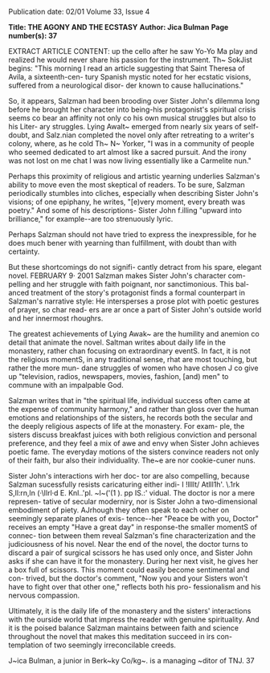 Publication date: 02/01
Volume 33, Issue 4

**Title: THE AGONY AND THE ECSTASY**
**Author: Jica Bulman**
**Page number(s): 37**

EXTRACT ARTICLE CONTENT:
up the cello after he saw Yo-Yo Ma play and 
realized he would never share his passion 
for the instrument. 
Th~ SokJist begins: 
"This morning I read an article suggesting 
that Saint Theresa of Avila, a sixteenth-cen-
tury Spanish mystic noted for her ecstatic 
visions, suffered from a neurological disor-
der known to cause hallucinations." 

So, it appears, Salzman had been 
brooding over Sister John's dilemma long 
before he brought her character into 
being-his protagonist's spiritual crisis 
seems co bear an affinity not only co his 
own musical struggles but also to his Liter-
ary struggles. Lying Awalt~ emerged from 
nearly six years of self-doubt, and Salz.nian 
completed the novel only after retreating to 
a writer's colony, where, as he cold Th~ N~ 
Yorker, "I was in a community of people 
who seemed dedicated to art almost like a 
sacred pursuit. And the irony was not lost 
on me chat I was now living essentially like 
a Carmelite nun." 

Perhaps this proximity of religious and 
artistic yearning underlies Salzman's ability 
to move even the most skeptical of readers. 
To be sure, Salzman periodically stumbles 
into cliches, especially when describing 
Sister John's visions; of one epiphany, he 
writes, "[e)very moment, every breath was 
poetry." And some of his descriptions-
Sister John f.illing "upward into brilliance," 
for example--are too strenuously lyric. 

Perhaps Salzman should not have tried to 
express the inexpressible, for he does much 
bener with yearning than fulfillment, with 
doubt than with certainty. 

But these shortcomings do not signifi-
cantly detract from his spare, elegant novel. 
FEBRUARY 9· 2001 
Salzman makes Sister John's character com-
pelling and her struggle with faith 
poignant, nor sanctimonious. This bal-
anced treatment of the story's protagonist 
finds a formal counterpart in Salzman's 
narrative style: He intersperses a prose plot 
with poetic gestures of prayer, so char read-
ers are ar once a part of Sister John's outside 
world and her innermost rhoughrs. 

The greatest achievements of Lying 
Awak~ are the humility and anemion co 
detail that animate the novel. Saltman 
writes about daily life in the monastery, 
rather chan focusing on extraordinary 
eventS. In fact, it is not the religious 
momentS, in any traditional sense, rhat are 
most touching, but rather the more mun-
dane struggles of women who have chosen 
J co give up "television, radios, newspapers, 
movies, fashion, [and) men" to commune 
with an impalpable God. 

Salzman writes that in "the spiritual 
life, individual success often came at the 
expense of community harmony," and 
rather than gloss over the human emotions 
and relationships of the sisters, he records 
both the secular and the deeply religious 
aspects of life at the monastery. For exam-
ple, the sisters discuss breakfast juices with 
both religious conviction and personal 
preference, and they feel a mix of awe and 
envy when Sister John achieves poetic 
fame. The everyday motions of the sisters 
convince readers not only of their faith, bur 
also their individuality. The~e are nor 
cookie-cuner nuns. 

Sister John's interactions wirh her doc-
tor are also compelling, because Salzman 
sucessfully resists caricaturing either indi-
I !llllt/ Atlll1h'. \\.1rk S,ll:rn,ln 
(·\llrl·d E. Knl..'pl. ~l~('(1 ). pp 
IS.:' 
vidual. The doctor is nor a mere represen-
tative of secular moderniry, nor is Sister 
John a two-dimensional embodiment of 
piety. AJrhough they often speak to each 
ocher on seemingly separate planes of exis-
tence--her "Peace be with you, Doctor" 
receives an empty "Have a great day" in 
response-the smaller momentS of connec-
tion between them reveal Salzman's fine 
characterization and the judiciousness of 
his novel. Near the end of the novel, the 
doctor turns to discard a pair of surgical 
scissors he has used only once, and Sister 
John asks if she can have it for the 
monastery. During her next visit, he gives 
her a box full of scissors. This moment 
could easily become sentimental and con-
trived, but the doctor's comment, "Now 
you and your Sisters won't have to fight 
over that other one," reflects both his pro-
fessionalism and his nervous compassion. 

Ultimately, it is the daily life of the 
monastery and the sisters' interactions with 
the ourside world that impress the reader 
with genuine spirituality. And it is the 
poised balance Salzman maintains between 
faith and science throughout the novel that 
makes this meditation succeed in irs con-
templation of two seemingly irreconcilable 
creeds. 

J~ica Bulman, a junior in Berk~ky 
Co/kg~. is a managing ~ditor of TNJ. 
37